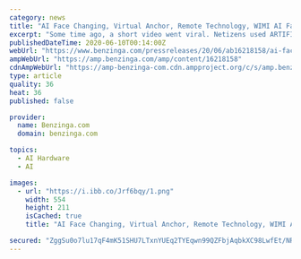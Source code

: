 ```yaml
---
category: news
title: "AI Face Changing, Virtual Anchor, Remote Technology, WIMI AI Face Changing System To Help The Entertainment Industry"
excerpt: "Some time ago, a short video went viral. Netizens used ARTIFICIAL intelligence to replace the face of actress Zhu Yin in the TV series Legend of the Conjuring Hero"
publishedDateTime: 2020-06-10T00:14:00Z
webUrl: "https://www.benzinga.com/pressreleases/20/06/ab16218158/ai-face-changing-virtual-anchor-remote-technology-wimi-ai-face-changing-system-to-help-the-entert"
ampWebUrl: "https://amp.benzinga.com/amp/content/16218158"
cdnAmpWebUrl: "https://amp-benzinga-com.cdn.ampproject.org/c/s/amp.benzinga.com/amp/content/16218158"
type: article
quality: 36
heat: 36
published: false

provider:
  name: Benzinga.com
  domain: benzinga.com

topics:
  - AI Hardware
  - AI

images:
  - url: "https://i.ibb.co/Jrf6bqy/1.png"
    width: 554
    height: 211
    isCached: true
    title: "AI Face Changing, Virtual Anchor, Remote Technology, WIMI AI Face Changing System To Help The Entertainment Industry"

secured: "ZggSu0o7lu17qF4mK51SHU7LTxnYUEq2TYEqwn99QZFbjAqbkXC98LwfEt/NRsnOUmrrRpvTCWzlR3kD8xoak10MfafGYIM09842KMX7404UuccaawFZe0sTug/dqC1wn/E3UaYEYwFtMBwTk9IUHKK79WXQCkDckmRTV4JSAonulszzh8l7YSUHEO1QPByXN0pPcQcToRkiQybMTJRdWhtu+OvDzxREwxSAYidcqhjahT7VYkh3KHUd1Yc7APBxqFZb7kE3lK9/azLhwKbDZsA9PAOwpp7Y8uVGm243Z2lospBcB0SZ05GZJZCNwpCPmYWFfn6jh8dparxQh2D55A==;pnvaf3MJNt7TEh0xDXnpfg=="
---
```


